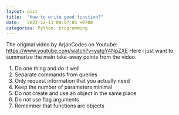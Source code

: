 ```yaml
---
layout: post
title:  "How to write good function?"
date:   2022-12-11 09:57:05 +0700
categories: Python, programming
---
```


The original video by ArjanCodes on Youtube: https://www.youtube.com/watch?v=yatgY4NpZXE
Here i just want to summarize the main take-away points from the video.

1. Do one thing and do it well
2. Separate commands from queries
3. Only request information that you actually need
4. Keep the number of parameters minimal
5. Do not create and use an object in the same place
6. Do not use flag arguments
7. Remember that functions are objects
